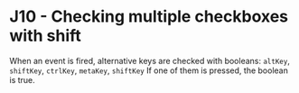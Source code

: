 # J10 - Checking multiple checkboxes with shift

When an event is fired, alternative keys are checked with booleans:
`altKey`, `shiftKey`, `ctrlKey`, `metaKey`, `shiftKey`
If one of them is pressed, the boolean is true.
